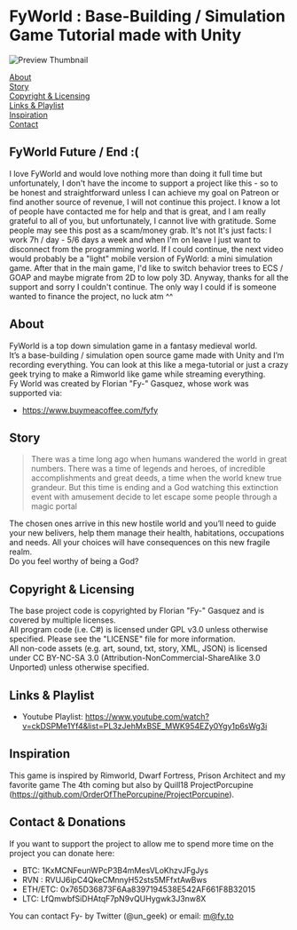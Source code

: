 # FyWorld : Base-Building / Simulation Game Tutorial made with Unity
![Preview Thumbnail](https://raw.githubusercontent.com/Fy-/FyWorld/master/preview.png)

[About](#about)  
[Story](#story)  
[Copyright & Licensing](#copyright--licensing)  
[Links & Playlist](#links--playlist)  
[Inspiration](#inspiration)  
[Contact](#contact)

## FyWorld Future / End :(
I love FyWorld and would love nothing more than doing it full time but unfortunately, I don't have the income to support a project like this - so to be honest and straightforward unless I can achieve my goal on Patreon or find another source of revenue, I will not continue this project.
I know a lot of people have contacted me for help and that is great, and I am really grateful to all of you, but unfortunately, I cannot live with gratitude. Some people may see this post as a scam/money grab. It's not It's just facts: I work 7h / day - 5/6 days a week and when I'm on leave I just want to disconnect from the programming world.
If I could continue, the next video would probably be a "light" mobile version of FyWorld: a mini simulation game.
After that in the main game, I'd like to switch behavior trees to ECS / GOAP and maybe migrate from 2D to low poly 3D.
Anyway, thanks for all the support and sorry I couldn't continue. The only way I could if is someone wanted to finance the project, no luck atm ^^

## About
FyWorld is a top down simulation game in a fantasy medieval world.  
It’s a base-building / simulation open source game made with Unity and I’m recording everything. You can look at this like a mega-tutorial or just a crazy geek trying to make a Rimworld like game while streaming everything.  
Fy World was created by Florian "Fy-" Gasquez, whose work was supported via:
 * https://www.buymeacoffee.com/fyfy
 
## Story
> There was a time long ago when humans wandered the world in great numbers. There was a time of legends and heroes, of incredible accomplishments and great deeds, a time when the world knew true grandeur. But this time is ending and a God watching this extinction event with amusement decide to let escape some people through a magic portal

The chosen ones arrive in this new hostile world and you’ll need to guide your new belivers, help them manage their health, habitations, occupations and needs. All your choices will have consequences on this new fragile realm.  
Do you feel worthy of being a God?
 
## Copyright & Licensing
The base project code is copyrighted by Florian "Fy-" Gasquez and is covered by multiple licenses.  
All program code (i.e. C#) is licensed under GPL v3.0 unless otherwise specified.  Please see the "LICENSE" file for more information.  
All non-code assets (e.g. art, sound, txt, story, XML, JSON) is licensed under CC BY-NC-SA 3.0 (Attribution-NonCommercial-ShareAlike 3.0 Unported) unless otherwise specified.

## Links & Playlist
 * Youtube Playlist: https://www.youtube.com/watch?v=ckDSPMe1Yf4&list=PL3zJehMxBSE_MWK954EZy0Ygy1p6sWg3i 

## Inspiration
This game is inspired by Rimworld, Dwarf Fortress, Prison Architect and my favorite game The 4th coming but also by Quill18 ProjectPorcupine (https://github.com/OrderOfThePorcupine/ProjectPorcupine).

## Contact & Donations
If you want to support the project to allow me to spend more time on the project you can donate here:
- BTC: 1KxMCNFeunWPcP3B4mMesVLoKhzvJFgJys
- RVN : RVUJ6ipC4QkeCMnnyH52sts5MFfxtAwBws
- ETH/ETC: 0x765D36873F6Aa8397194538E542AF661F8B32015
- LTC: LfQmwbfSiDHAtqF7pN9vQUHygwk3J3nw8X

You can contact Fy- by Twitter (@un_geek) or email: m@fy.to
